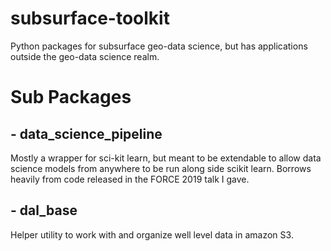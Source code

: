 # subsurface-toolkit
Python packages for subsurface geo-data science, but has applications outside the geo-data science realm.


# Sub Packages

## - data_science_pipeline
   Mostly a wrapper for sci-kit learn, but meant to be extendable to allow data science models from anywhere to be run along side scikit learn. Borrows heavily from code released in the FORCE 2019 talk I gave. 
   
## - dal_base
  Helper utility to work with and organize well level data in amazon S3. 
  
